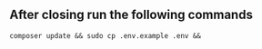 

## After closing run the following commands

`
composer update && sudo cp .env.example .env && 
`
